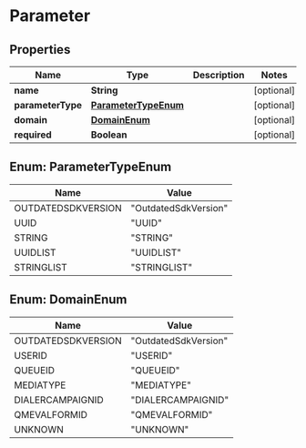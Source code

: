 
# Parameter

## Properties
Name | Type | Description | Notes
------------ | ------------- | ------------- | -------------
**name** | **String** |  |  [optional]
**parameterType** | [**ParameterTypeEnum**](#ParameterTypeEnum) |  |  [optional]
**domain** | [**DomainEnum**](#DomainEnum) |  |  [optional]
**required** | **Boolean** |  |  [optional]


<a name="ParameterTypeEnum"></a>
## Enum: ParameterTypeEnum
Name | Value
---- | -----
OUTDATEDSDKVERSION | &quot;OutdatedSdkVersion&quot;
UUID | &quot;UUID&quot;
STRING | &quot;STRING&quot;
UUIDLIST | &quot;UUIDLIST&quot;
STRINGLIST | &quot;STRINGLIST&quot;


<a name="DomainEnum"></a>
## Enum: DomainEnum
Name | Value
---- | -----
OUTDATEDSDKVERSION | &quot;OutdatedSdkVersion&quot;
USERID | &quot;USERID&quot;
QUEUEID | &quot;QUEUEID&quot;
MEDIATYPE | &quot;MEDIATYPE&quot;
DIALERCAMPAIGNID | &quot;DIALERCAMPAIGNID&quot;
QMEVALFORMID | &quot;QMEVALFORMID&quot;
UNKNOWN | &quot;UNKNOWN&quot;




